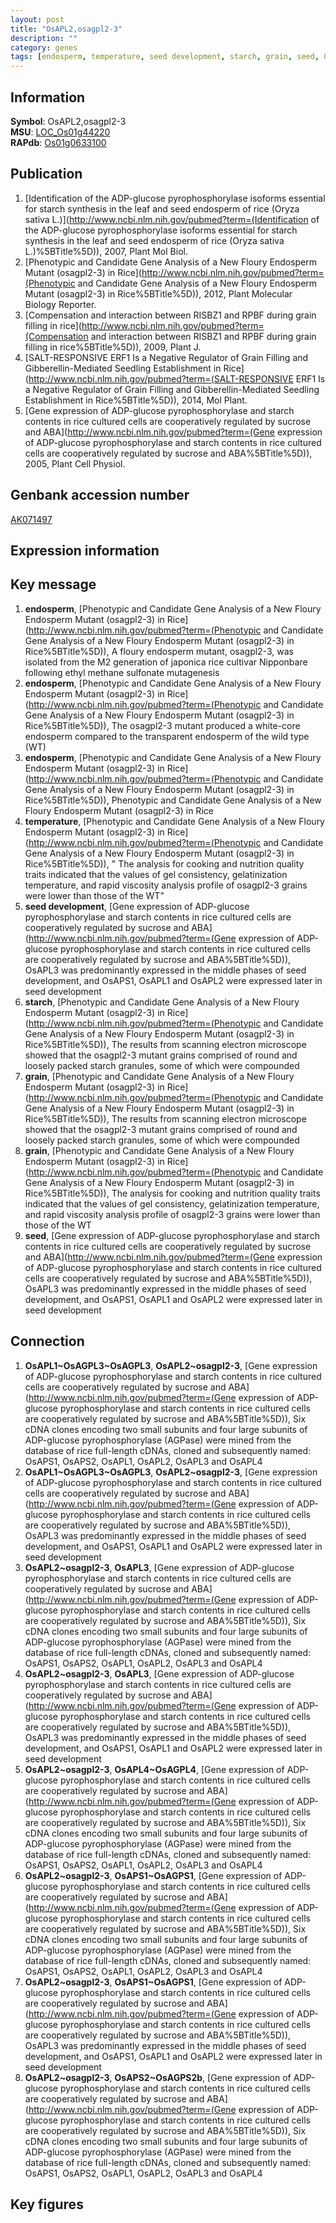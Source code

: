 ```yaml
---
layout: post
title: "OsAPL2,osagpl2-3"
description: ""
category: genes
tags: [endosperm, temperature, seed development, starch, grain, seed, Gene]
---
```


## Information
__Symbol__: OsAPL2,osagpl2-3  
__MSU__: [LOC_Os01g44220](http://rice.plantbiology.msu.edu/cgi-bin/ORF_infopage.cgi?orf=LOC_Os01g44220)  
__RAPdb__: [Os01g0633100](http://rapdb.dna.affrc.go.jp/viewer/gbrowse_details/irgsp1?name=Os01g0633100)  

## Publication
1. [Identification of the ADP-glucose pyrophosphorylase isoforms essential for starch synthesis in the leaf and seed endosperm of rice (Oryza sativa L.)](http://www.ncbi.nlm.nih.gov/pubmed?term=(Identification of the ADP-glucose pyrophosphorylase isoforms essential for starch synthesis in the leaf and seed endosperm of rice (Oryza sativa L.)%5BTitle%5D)), 2007, Plant Mol Biol.
2. [Phenotypic and Candidate Gene Analysis of a New Floury Endosperm Mutant (osagpl2-3) in Rice](http://www.ncbi.nlm.nih.gov/pubmed?term=(Phenotypic and Candidate Gene Analysis of a New Floury Endosperm Mutant (osagpl2-3) in Rice%5BTitle%5D)), 2012, Plant Molecular Biology Reporter.
3. [Compensation and interaction between RISBZ1 and RPBF during grain filling in rice](http://www.ncbi.nlm.nih.gov/pubmed?term=(Compensation and interaction between RISBZ1 and RPBF during grain filling in rice%5BTitle%5D)), 2009, Plant J.
4. [SALT-RESPONSIVE ERF1 Is a Negative Regulator of Grain Filling and Gibberellin-Mediated Seedling Establishment in Rice](http://www.ncbi.nlm.nih.gov/pubmed?term=(SALT-RESPONSIVE ERF1 Is a Negative Regulator of Grain Filling and Gibberellin-Mediated Seedling Establishment in Rice%5BTitle%5D)), 2014, Mol Plant.
5. [Gene expression of ADP-glucose pyrophosphorylase and starch contents in rice cultured cells are cooperatively regulated by sucrose and ABA](http://www.ncbi.nlm.nih.gov/pubmed?term=(Gene expression of ADP-glucose pyrophosphorylase and starch contents in rice cultured cells are cooperatively regulated by sucrose and ABA%5BTitle%5D)), 2005, Plant Cell Physiol.

## Genbank accession number
[AK071497](http://www.ncbi.nlm.nih.gov/nuccore/AK071497)

## Expression information

## Key message
1. __endosperm__, [Phenotypic and Candidate Gene Analysis of a New Floury Endosperm Mutant (osagpl2-3) in Rice](http://www.ncbi.nlm.nih.gov/pubmed?term=(Phenotypic and Candidate Gene Analysis of a New Floury Endosperm Mutant (osagpl2-3) in Rice%5BTitle%5D)), A floury endosperm mutant, osagpl2-3, was isolated from the M2 generation of japonica rice cultivar Nipponbare following ethyl methane sulfonate mutagenesis
2. __endosperm__, [Phenotypic and Candidate Gene Analysis of a New Floury Endosperm Mutant (osagpl2-3) in Rice](http://www.ncbi.nlm.nih.gov/pubmed?term=(Phenotypic and Candidate Gene Analysis of a New Floury Endosperm Mutant (osagpl2-3) in Rice%5BTitle%5D)),  The osagpl2-3 mutant produced a white-core endosperm compared to the transparent endosperm of the wild type (WT)
3. __endosperm__, [Phenotypic and Candidate Gene Analysis of a New Floury Endosperm Mutant (osagpl2-3) in Rice](http://www.ncbi.nlm.nih.gov/pubmed?term=(Phenotypic and Candidate Gene Analysis of a New Floury Endosperm Mutant (osagpl2-3) in Rice%5BTitle%5D)), Phenotypic and Candidate Gene Analysis of a New Floury Endosperm Mutant (osagpl2-3) in Rice
4. __temperature__, [Phenotypic and Candidate Gene Analysis of a New Floury Endosperm Mutant (osagpl2-3) in Rice](http://www.ncbi.nlm.nih.gov/pubmed?term=(Phenotypic and Candidate Gene Analysis of a New Floury Endosperm Mutant (osagpl2-3) in Rice%5BTitle%5D)), " The analysis for cooking and nutrition quality traits indicated that the values of gel consistency, gelatinization temperature, and rapid viscosity analysis profile of osagpl2-3 grains were lower than those of the WT"
5. __seed development__, [Gene expression of ADP-glucose pyrophosphorylase and starch contents in rice cultured cells are cooperatively regulated by sucrose and ABA](http://www.ncbi.nlm.nih.gov/pubmed?term=(Gene expression of ADP-glucose pyrophosphorylase and starch contents in rice cultured cells are cooperatively regulated by sucrose and ABA%5BTitle%5D)),  OsAPL3 was predominantly expressed in the middle phases of seed development, and OsAPS1, OsAPL1 and OsAPL2 were expressed later in seed development
6. __starch__, [Phenotypic and Candidate Gene Analysis of a New Floury Endosperm Mutant (osagpl2-3) in Rice](http://www.ncbi.nlm.nih.gov/pubmed?term=(Phenotypic and Candidate Gene Analysis of a New Floury Endosperm Mutant (osagpl2-3) in Rice%5BTitle%5D)),  The results from scanning electron microscope showed that the osagpl2-3 mutant grains comprised of round and loosely packed starch granules, some of which were compounded
7. __grain__, [Phenotypic and Candidate Gene Analysis of a New Floury Endosperm Mutant (osagpl2-3) in Rice](http://www.ncbi.nlm.nih.gov/pubmed?term=(Phenotypic and Candidate Gene Analysis of a New Floury Endosperm Mutant (osagpl2-3) in Rice%5BTitle%5D)),  The results from scanning electron microscope showed that the osagpl2-3 mutant grains comprised of round and loosely packed starch granules, some of which were compounded
8. __grain__, [Phenotypic and Candidate Gene Analysis of a New Floury Endosperm Mutant (osagpl2-3) in Rice](http://www.ncbi.nlm.nih.gov/pubmed?term=(Phenotypic and Candidate Gene Analysis of a New Floury Endosperm Mutant (osagpl2-3) in Rice%5BTitle%5D)),  The analysis for cooking and nutrition quality traits indicated that the values of gel consistency, gelatinization temperature, and rapid viscosity analysis profile of osagpl2-3 grains were lower than those of the WT
9. __seed__, [Gene expression of ADP-glucose pyrophosphorylase and starch contents in rice cultured cells are cooperatively regulated by sucrose and ABA](http://www.ncbi.nlm.nih.gov/pubmed?term=(Gene expression of ADP-glucose pyrophosphorylase and starch contents in rice cultured cells are cooperatively regulated by sucrose and ABA%5BTitle%5D)),  OsAPL3 was predominantly expressed in the middle phases of seed development, and OsAPS1, OsAPL1 and OsAPL2 were expressed later in seed development

## Connection
1. __OsAPL1~OsAGPL3~OsAGPL3__, __OsAPL2~osagpl2-3__, [Gene expression of ADP-glucose pyrophosphorylase and starch contents in rice cultured cells are cooperatively regulated by sucrose and ABA](http://www.ncbi.nlm.nih.gov/pubmed?term=(Gene expression of ADP-glucose pyrophosphorylase and starch contents in rice cultured cells are cooperatively regulated by sucrose and ABA%5BTitle%5D)), Six cDNA clones encoding two small subunits and four large subunits of ADP-glucose pyrophosphorylase (AGPase) were mined from the database of rice full-length cDNAs, cloned and subsequently named: OsAPS1, OsAPS2, OsAPL1, OsAPL2, OsAPL3 and OsAPL4
2. __OsAPL1~OsAGPL3~OsAGPL3__, __OsAPL2~osagpl2-3__, [Gene expression of ADP-glucose pyrophosphorylase and starch contents in rice cultured cells are cooperatively regulated by sucrose and ABA](http://www.ncbi.nlm.nih.gov/pubmed?term=(Gene expression of ADP-glucose pyrophosphorylase and starch contents in rice cultured cells are cooperatively regulated by sucrose and ABA%5BTitle%5D)),  OsAPL3 was predominantly expressed in the middle phases of seed development, and OsAPS1, OsAPL1 and OsAPL2 were expressed later in seed development
3. __OsAPL2~osagpl2-3__, __OsAPL3__, [Gene expression of ADP-glucose pyrophosphorylase and starch contents in rice cultured cells are cooperatively regulated by sucrose and ABA](http://www.ncbi.nlm.nih.gov/pubmed?term=(Gene expression of ADP-glucose pyrophosphorylase and starch contents in rice cultured cells are cooperatively regulated by sucrose and ABA%5BTitle%5D)), Six cDNA clones encoding two small subunits and four large subunits of ADP-glucose pyrophosphorylase (AGPase) were mined from the database of rice full-length cDNAs, cloned and subsequently named: OsAPS1, OsAPS2, OsAPL1, OsAPL2, OsAPL3 and OsAPL4
4. __OsAPL2~osagpl2-3__, __OsAPL3__, [Gene expression of ADP-glucose pyrophosphorylase and starch contents in rice cultured cells are cooperatively regulated by sucrose and ABA](http://www.ncbi.nlm.nih.gov/pubmed?term=(Gene expression of ADP-glucose pyrophosphorylase and starch contents in rice cultured cells are cooperatively regulated by sucrose and ABA%5BTitle%5D)),  OsAPL3 was predominantly expressed in the middle phases of seed development, and OsAPS1, OsAPL1 and OsAPL2 were expressed later in seed development
5. __OsAPL2~osagpl2-3__, __OsAPL4~OsAGPL4__, [Gene expression of ADP-glucose pyrophosphorylase and starch contents in rice cultured cells are cooperatively regulated by sucrose and ABA](http://www.ncbi.nlm.nih.gov/pubmed?term=(Gene expression of ADP-glucose pyrophosphorylase and starch contents in rice cultured cells are cooperatively regulated by sucrose and ABA%5BTitle%5D)), Six cDNA clones encoding two small subunits and four large subunits of ADP-glucose pyrophosphorylase (AGPase) were mined from the database of rice full-length cDNAs, cloned and subsequently named: OsAPS1, OsAPS2, OsAPL1, OsAPL2, OsAPL3 and OsAPL4
6. __OsAPL2~osagpl2-3__, __OsAPS1~OsAGPS1__, [Gene expression of ADP-glucose pyrophosphorylase and starch contents in rice cultured cells are cooperatively regulated by sucrose and ABA](http://www.ncbi.nlm.nih.gov/pubmed?term=(Gene expression of ADP-glucose pyrophosphorylase and starch contents in rice cultured cells are cooperatively regulated by sucrose and ABA%5BTitle%5D)), Six cDNA clones encoding two small subunits and four large subunits of ADP-glucose pyrophosphorylase (AGPase) were mined from the database of rice full-length cDNAs, cloned and subsequently named: OsAPS1, OsAPS2, OsAPL1, OsAPL2, OsAPL3 and OsAPL4
7. __OsAPL2~osagpl2-3__, __OsAPS1~OsAGPS1__, [Gene expression of ADP-glucose pyrophosphorylase and starch contents in rice cultured cells are cooperatively regulated by sucrose and ABA](http://www.ncbi.nlm.nih.gov/pubmed?term=(Gene expression of ADP-glucose pyrophosphorylase and starch contents in rice cultured cells are cooperatively regulated by sucrose and ABA%5BTitle%5D)),  OsAPL3 was predominantly expressed in the middle phases of seed development, and OsAPS1, OsAPL1 and OsAPL2 were expressed later in seed development
8. __OsAPL2~osagpl2-3__, __OsAPS2~OsAGPS2b__, [Gene expression of ADP-glucose pyrophosphorylase and starch contents in rice cultured cells are cooperatively regulated by sucrose and ABA](http://www.ncbi.nlm.nih.gov/pubmed?term=(Gene expression of ADP-glucose pyrophosphorylase and starch contents in rice cultured cells are cooperatively regulated by sucrose and ABA%5BTitle%5D)), Six cDNA clones encoding two small subunits and four large subunits of ADP-glucose pyrophosphorylase (AGPase) were mined from the database of rice full-length cDNAs, cloned and subsequently named: OsAPS1, OsAPS2, OsAPL1, OsAPL2, OsAPL3 and OsAPL4

## Key figures


